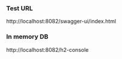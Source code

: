 ### Test URL
http://localhost:8082/swagger-ui/index.html
### In memory DB
http://localhost:8082/h2-console
